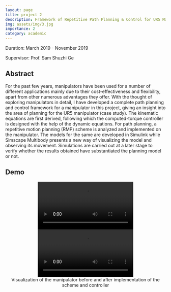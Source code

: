 ```yaml
---
layout: page
title: project 2
description: Framework of Repetitive Path Planning & Control for UR5 Manipulator
img: assets/img/3.jpg
importance: 2
category: academic
---
```


Duration: March 2019 - November 2019

Supervisor: Prof. Sam Shuzhi Ge

## Abstract

For the past few years, manipulators have been used for a number of different applications mainly due to their cost-effectiveness and flexibility, apart from other numerous advantages they offer. With the thought of exploring manipulators in detail, I have developed a complete path planning and control framework for a manipulator in this project, giving an insight into the area of planning for the UR5 manipulator (case study). The kinematic equations are first derived, following which the computed-torque controller is designed with the help of the dynamic equations. For path planning, a repetitive motion planning (RMP) scheme is analyzed and implemented on the manipulator. The models for the same are developed in Simulink while Simscape Multibody presents a new way of visualizing the model and observing its movement. Simulations are carried out at a later stage to verify whether the results obtained have substantiated the planning model or not.

## Demo

<center>
<div id="videoal">
    <div class="video">
        <video controls>
            <source src="/assets/img/ur_bef_cont.mp4" type="video/mp4">
        </video>
    </div>
    <div class="video">
       <video controls>
           <source src="/assets/img/ur_aft_cont.mp4" type="video/mp4">
       </video>
    </div>
</div>
<div class="caption">
Visualization of the manipulator before and after implementation of the scheme and controller
</div>
</center>


